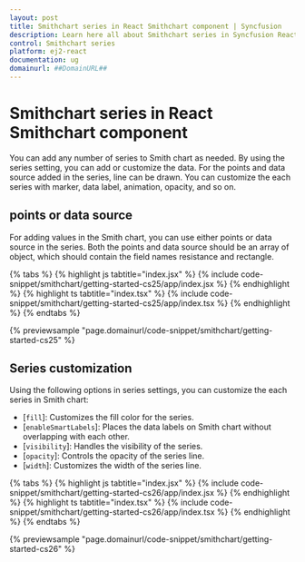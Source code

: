 ```yaml
---
layout: post
title: Smithchart series in React Smithchart component | Syncfusion
description: Learn here all about Smithchart series in Syncfusion React Smithchart component of Syncfusion Essential JS 2 and more.
control: Smithchart series 
platform: ej2-react
documentation: ug
domainurl: ##DomainURL##
---
```


# Smithchart series in React Smithchart component

You can add any number of series to Smith chart as needed. By using the series setting, you can add or customize the data. For the points and data source added in the series, line can be drawn. You can customize the each series with marker, data label, animation, opacity, and so on.

## points or data source

For adding values in the Smith chart, you can use either points or data source in the series. Both the points and data source should be an array of object, which should contain the field names resistance and rectangle.

{% tabs %}
{% highlight js tabtitle="index.jsx" %}
{% include code-snippet/smithchart/getting-started-cs25/app/index.jsx %}
{% endhighlight %}
{% highlight ts tabtitle="index.tsx" %}
{% include code-snippet/smithchart/getting-started-cs25/app/index.tsx %}
{% endhighlight %}
{% endtabs %}

 {% previewsample "page.domainurl/code-snippet/smithchart/getting-started-cs25" %}

## Series customization

Using the following options in series settings, you can customize the each series in Smith chart:

* [`fill`]: Customizes the fill color for the series.
* [`enableSmartLabels`]: Places the data labels on Smith chart without overlapping with each other.
* [`visibility`]: Handles the visibility of the series.
* [`opacity`]: Controls the opacity of the series line.
* [`width`]: Customizes the width of the series line.

{% tabs %}
{% highlight js tabtitle="index.jsx" %}
{% include code-snippet/smithchart/getting-started-cs26/app/index.jsx %}
{% endhighlight %}
{% highlight ts tabtitle="index.tsx" %}
{% include code-snippet/smithchart/getting-started-cs26/app/index.tsx %}
{% endhighlight %}
{% endtabs %}

 {% previewsample "page.domainurl/code-snippet/smithchart/getting-started-cs26" %}